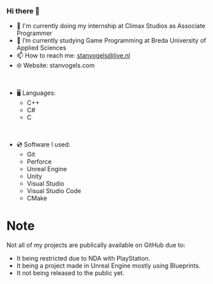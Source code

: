 ### Hi there 👋
- 🏢 I'm currently doing my internship at Climax Studios as Associate Programmer
- 🏫 I’m currently studying Game Programming at Breda University of Applied Sciences
- 📫 How to reach me: stanvogels@live.nl
- 🌐 Website: stanvogels.com
<br/>

- 🖥️ Languages:
   - C++
   - C#
   - C

<br/>

- 💿 Software I used:
   - Git
   - Perforce
   - Unreal Engine
   - Unity
   - Visual Studio
   - Visual Studio Code
   - CMake
 
# Note
Not all of my projects are publically available on GitHub due to:
- It being restricted due to NDA with PlayStation.
- It being a project made in Unreal Engine mostly using Blueprints.
- It not being released to the public yet.

<!--
**Reemhi2122/Reemhi2122** is a ✨ _special_ ✨ repository because its `README.md` (this file) appears on your GitHub profile.

Here are some ideas to get you started:

- 🔭 I’m currently working on ...
- 🌱 I’m currently learning ...
- 👯 I’m looking to collaborate on ...
- 🤔 I’m looking for help with ...
- 💬 Ask me about ...
- 📫 How to reach me: ...
- 😄 Pronouns: ...
- ⚡ Fun fact: ...
-->
